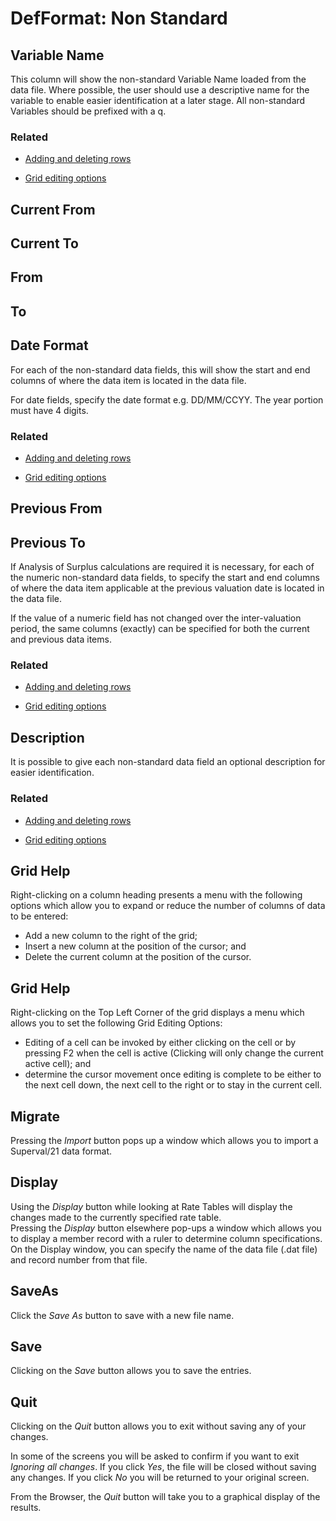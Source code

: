 # DefFormat: Non Standard



## Variable Name

This column will show the non-standard Variable Name loaded from the
data file. Where possible, the user should use a descriptive name for
the variable to enable easier identification at a later stage. All
non-standard Variables should be prefixed with a q.

### Related



-   [Adding and deleting rows](adding_deleting_rows.md)

-   [Grid editing options](grid_editing_options.md)

## Current From

## Current To

## From

## To

## Date Format

For each of the non-standard data fields, this will show the start and
end columns of where the data item is located in the data file.

For date fields, specify the date format e.g. DD/MM/CCYY. The year
portion must have 4 digits.

### Related



-   [Adding and deleting rows](adding_deleting_rows.md)

-   [Grid editing options](grid_editing_options.md)

## Previous From

## Previous To

If Analysis of Surplus calculations are required it is necessary, for
each of the numeric non-standard data fields, to specify the start and
end columns of where the data item applicable at the previous valuation
date is located in the data file.

If the value of a numeric field has not changed over the inter-valuation
period, the same columns (exactly) can be specified for both the current
and previous data items.

### Related



-   [Adding and deleting rows](adding_deleting_rows.md)

-   [Grid editing options](grid_editing_options.md)

## Description

It is possible to give each non-standard data field an optional
description for easier identification.

### Related



-   [Adding and deleting rows](adding_deleting_rows.md)

-   [Grid editing options](grid_editing_options.md)

## Grid Help

Right-clicking on a column heading presents a menu with the following
options which allow you to expand or reduce the number of columns of
data to be entered:

-   Add a new column to the right of the grid;
-   Insert a new column at the position of the cursor; and
-   Delete the current column at the position of the cursor.

## Grid Help

Right-clicking on the Top Left Corner of the grid displays a menu which
allows you to set the following Grid Editing Options:

-   Editing of a cell can be invoked by either clicking on the cell or
    by pressing F2 when the cell is active (Clicking will only change
    the current active cell); and
-   determine the cursor movement once editing is complete to be either
    to the next cell down, the next cell to the right or to stay in the
    current cell.

## Migrate

Pressing the _Import_ button pops up a window which allows you to import a
Superval/21 data format.

## Display

Using the _Display_ button while looking at Rate Tables will display the
changes made to the currently specified rate table.  
Pressing the _Display_ button elsewhere pop-ups a window which allows you
to display a member record with a ruler to determine column
specifications. On the Display window, you can specify the name of the
data file (.dat file) and record number from that file.

## SaveAs

Click the _Save As_ button to save with a new file name.

## Save

Clicking on the _Save_ button allows you to save the entries.

## Quit

Clicking on the _Quit_ button allows you to exit without saving any of
your changes.

In some of the screens you will be asked to confirm if you want to exit
_Ignoring all changes_. If you click _Yes_, the file will be closed
without saving any changes. If you click _No_ you will be returned to your
original screen.

From the Browser, the _Quit_ button will take you to a graphical display
of the results.